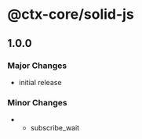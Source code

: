 # @ctx-core/solid-js

## 1.0.0

### Major Changes

- initial release

### Minor Changes

- - subscribe_wait
